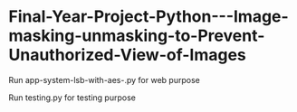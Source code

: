 ﻿# Final-Year-Project-Python---Image-masking-unmasking-to-Prevent-Unauthorized-View-of-Images
Run app-system-lsb-with-aes-.py for web purpose

Run testing.py for testing purpose
